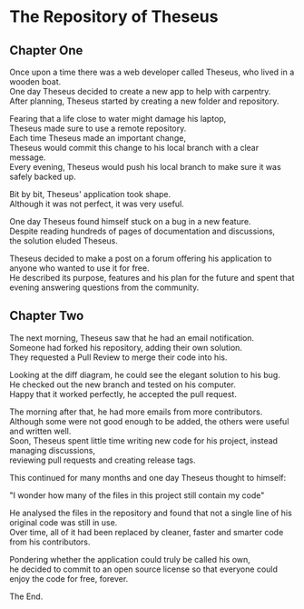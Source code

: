 # The Repository of Theseus

## Chapter One

Once upon a time there was a web developer called Theseus, who lived in a wooden boat.  
One day Theseus decided to create a new app to help with carpentry.  
After planning, Theseus started by creating a new folder and repository. 

Fearing that a life close to water might damage his laptop,   
Theseus made sure to use a remote repository.  
Each time Theseus made an important change,   
Theseus would commit this change to his local branch with a clear message.   
Every evening, Theseus would push his local branch to make sure it was safely backed up.  

Bit by bit, Theseus' application took shape.   
Although it was not perfect, it was very useful.

One day Theseus found himself stuck on a bug in a new feature.   
Despite reading hundreds of pages of documentation and discussions,   
the solution eluded Theseus.

Theseus decided to make a post on a forum offering his application to anyone who wanted to use it for free.   
He described its purpose, features and his plan for the future and spent that evening answering questions from the community.

## Chapter Two

The next morning, Theseus saw that he had an email notification.   
Someone had forked his repository, adding their own solution.   
They requested a Pull Review to merge their code into his.  

Looking at the diff diagram, he could see the elegant solution to his bug.   
He checked out the new branch and tested on his computer.   
Happy that it worked perfectly, he accepted the pull request.  

The morning after that, he had more emails from more contributors.   
Although some were not good enough to be added, the others were useful and written well.   
Soon, Theseus spent little time writing new code for his project, instead managing discussions,   
reviewing pull requests and creating release tags.  

This continued for many months and one day Theseus thought to himself:  
  
"I wonder how many of the files in this project still contain my code"  

He analysed the files in the repository and found that not a single line of his original code was still in use.   
Over time, all of it had been replaced by cleaner, faster and smarter code from his contributors.

Pondering whether the application could truly be called his own,   
he decided to commit to an open source license so that everyone could enjoy the code for free, forever.

The End.